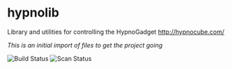# hypnolib
Library and utilities for controlling the HypnoGadget http://hypnocube.com/

_This is an initial import of files to get the project going_

![Build Status](https://travis-ci.org/sdprice1/hypnolib.svg?branch=master)
![Scan Status](https://scan.coverity.com/projects/9181/badge.svg)


